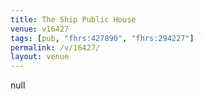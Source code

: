 ```yaml
---
title: The Ship Public House
venue: v16427
tags: [pub, "fhrs:427890", "fhrs:294227"]
permalink: /v/16427/
layout: venue
---
```

null